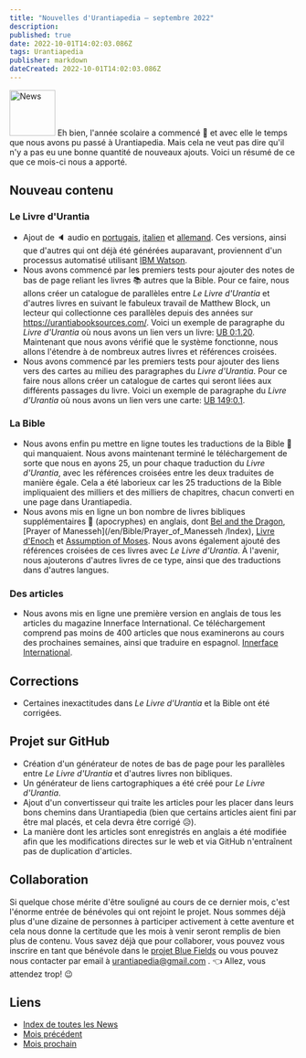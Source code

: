 ```yaml
---
title: "Nouvelles d'Urantiapedia — septembre 2022"
description:
published: true
date: 2022-10-01T14:02:03.086Z
tags: Urantiapedia
publisher: markdown
dateCreated: 2022-10-01T14:02:03.086Z
---
```


<img src="/_assets/svg/icon-news.svg" alt="News" style="width: 80px;"> Eh bien, l'année scolaire a commencé :school: et avec elle le temps que nous avons pu passé à Urantiapedia. Mais cela ne veut pas dire qu'il n'y a pas eu une bonne quantité de nouveaux ajouts. Voici un résumé de ce que ce mois-ci nous a apporté.

## Nouveau contenu

### Le Livre d'Urantia

- Ajout de :speaker: audio en [portugais](/pt/The_Urantia_Book/0), [italien](/it/The_Urantia_Book/0) et [allemand](/de/The_Urantia_Book/0). Ces versions, ainsi que d'autres qui ont déjà été générées auparavant, proviennent d'un processus automatisé utilisant [IBM Watson](https://www.ibm.com/es-es/cloud/watson-speech-to-text).
- Nous avons commencé par les premiers tests pour ajouter des notes de bas de page reliant les livres :books: autres que la Bible. Pour ce faire, nous allons créer un catalogue de parallèles entre _Le Livre d'Urantia_ et d'autres livres en suivant le fabuleux travail de Matthew Block, un lecteur qui collectionne ces parallèles depuis des années sur https://urantiabooksources.com/. Voici un exemple de paragraphe du _Livre d'Urantia_ où nous avons un lien vers un livre: [UB 0:1.20](/en/The_Urantia_Book/0#p1_20). Maintenant que nous avons vérifié que le système fonctionne, nous allons l'étendre à de nombreux autres livres et références croisées.
- Nous avons commencé par les premiers tests pour ajouter des liens vers des cartes au milieu des paragraphes du _Livre d'Urantia_. Pour ce faire nous allons créer un catalogue de cartes qui seront liées aux différents passages du livre. Voici un exemple de paragraphe du _Livre d'Urantia_ où nous avons un lien vers une carte: [UB 149:0.1](/en/The_Urantia_Book/149#p0_1).

### La Bible

- Nous avons enfin pu mettre en ligne toutes les traductions de la Bible :closed_book: qui manquaient. Nous avons maintenant terminé le téléchargement de sorte que nous en ayons 25, un pour chaque traduction du _Livre d'Urantia_, avec les références croisées entre les deux traduites de manière égale. Cela a été laborieux car les 25 traductions de la Bible impliquaient des milliers et des milliers de chapitres, chacun converti en une page dans Urantiapedia.
- Nous avons mis en ligne un bon nombre de livres bibliques supplémentaires :green_book: (apocryphes) en anglais, dont [Bel and the Dragon](/en/Bible/Bel_and_the_Dragon/Index), [Prayer of Manesseh](/en/Bible/Prayer_of_Manesseh /Index), [Livre d'Enoch](/en/Bible/Book_of_Enoch/Index) et [Assumption of Moses](/en/Bible/Assumption_of_Moses/Index). Nous avons également ajouté des références croisées de ces livres avec _Le Livre d'Urantia_. À l'avenir, nous ajouterons d'autres livres de ce type, ainsi que des traductions dans d'autres langues.

### Des articles

- Nous avons mis en ligne une première version en anglais de tous les articles du magazine Innerface International. Ce téléchargement comprend pas moins de 400 articles que nous examinerons au cours des prochaines semaines, ainsi que traduire en espagnol. [Innerface International](/en/index/articles#innerface-international).

## Corrections

- Certaines inexactitudes dans _Le Livre d'Urantia_ et la Bible ont été corrigées.

## Projet sur GitHub

- Création d'un générateur de notes de bas de page pour les parallèles entre _Le Livre d'Urantia_ et d'autres livres non bibliques.
- Un générateur de liens cartographiques a été créé pour _Le Livre d'Urantia_.
- Ajout d'un convertisseur qui traite les articles pour les placer dans leurs bons chemins dans Urantiapedia (bien que certains articles aient fini par être mal placés, et cela devra être corrigé :disappointed_relieved:).
- La manière dont les articles sont enregistrés en anglais a été modifiée afin que les modifications directes sur le web et via GitHub n'entraînent pas de duplication d'articles.

## Collaboration

Si quelque chose mérite d'être souligné au cours de ce dernier mois, c'est l'énorme entrée de bénévoles qui ont rejoint le projet. Nous sommes déjà plus d'une dizaine de personnes à participer activement à cette aventure et cela nous donne la certitude que les mois à venir seront remplis de bien plus de contenu. Vous savez déjà que pour collaborer, vous pouvez vous inscrire en tant que bénévole dans le [projet Blue Fields](https://blue-fields.netlify.app/projects/292396532506821125) ou vous pouvez nous contacter par email à urantiapedia@gmail.com . :point_left: Allez, vous attendez trop! :wink:

## Liens

- [Index de toutes les News](/fr/news)
- [Mois précédent](/fr/news/2022/08)
- [Mois prochain](/fr/news/2022/10)